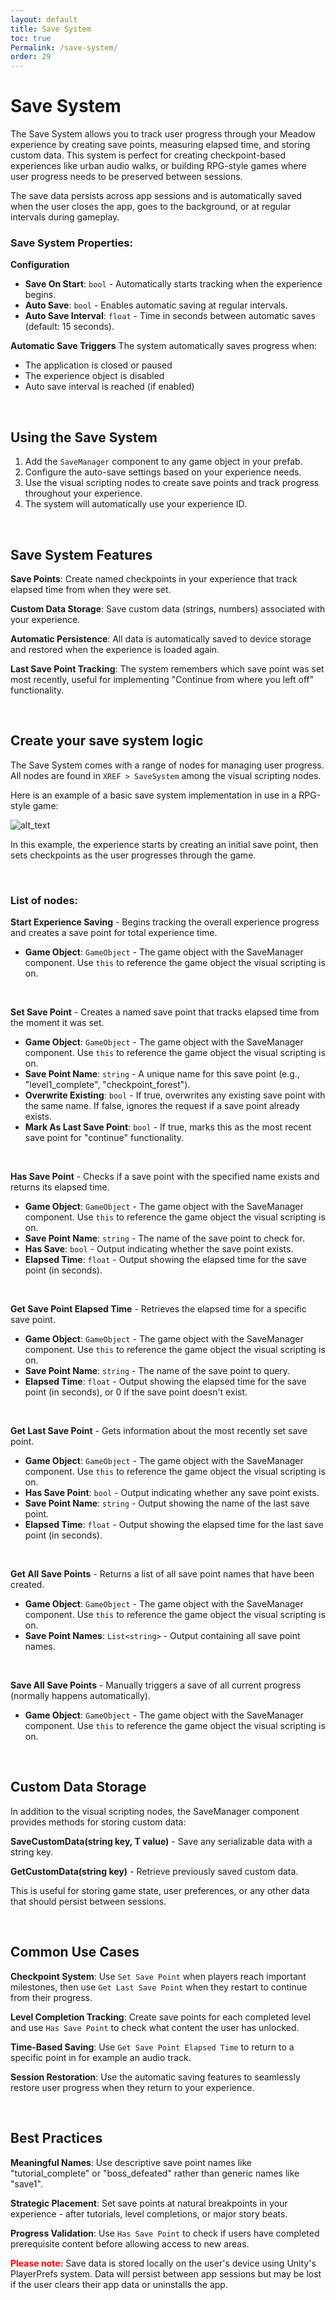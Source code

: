 ```yaml
---
layout: default
title: Save System
toc: true
Permalink: /save-system/
order: 29
---
```


# Save System

The Save System allows you to track user progress through your Meadow experience by creating save points, measuring elapsed time, and storing custom data. This system is perfect for creating checkpoint-based experiences like urban audio walks, or building RPG-style games where user progress needs to be preserved between sessions.

The save data persists across app sessions and is automatically saved when the user closes the app, goes to the background, or at regular intervals during gameplay.

### Save System Properties:

**Configuration**
- **Save On Start**: `bool` - Automatically starts tracking when the experience begins.
- **Auto Save**: `bool` - Enables automatic saving at regular intervals.
- **Auto Save Interval**: `float` - Time in seconds between automatic saves (default: 15 seconds).

**Automatic Save Triggers**
The system automatically saves progress when:
- The application is closed or paused
- The experience object is disabled
- Auto save interval is reached (if enabled)

<br>

## Using the Save System

1. Add the `SaveManager` component to any game object in your prefab.
2. Configure the auto-save settings based on your experience needs.
3. Use the visual scripting nodes to create save points and track progress throughout your experience.
4. The system will automatically use your experience ID.

<br>

## Save System Features

**Save Points**: Create named checkpoints in your experience that track elapsed time from when they were set.

**Custom Data Storage**: Save custom data (strings, numbers) associated with your experience.

**Automatic Persistence**: All data is automatically saved to device storage and restored when the experience is loaded again.

**Last Save Point Tracking**: The system remembers which save point was set most recently, useful for implementing "Continue from where you left off" functionality.

<br>

## Create your save system logic

The Save System comes with a range of nodes for managing user progress. All nodes are found in `XREF > SaveSystem` among the visual scripting nodes.

Here is an example of a basic save system implementation in use in a RPG-style game:

![alt_text](images/save-system-example.webp "Save System Example")

In this example, the experience starts by creating an initial save point, then sets checkpoints as the user progresses through the game.

<br>

### List of nodes:

**Start Experience Saving** - Begins tracking the overall experience progress and creates a save point for total experience time.

- **Game Object**: `GameObject` - The game object with the SaveManager component. Use `this` to reference the game object the visual scripting is on.

<br>

**Set Save Point** - Creates a named save point that tracks elapsed time from the moment it was set.

- **Game Object**: `GameObject` - The game object with the SaveManager component. Use `this` to reference the game object the visual scripting is on.
- **Save Point Name**: `string` - A unique name for this save point (e.g., "level1_complete", "checkpoint_forest").
- **Overwrite Existing**: `bool` - If true, overwrites any existing save point with the same name. If false, ignores the request if a save point already exists.
- **Mark As Last Save Point**: `bool` - If true, marks this as the most recent save point for "continue" functionality.

<br>

**Has Save Point** - Checks if a save point with the specified name exists and returns its elapsed time.

- **Game Object**: `GameObject` - The game object with the SaveManager component. Use `this` to reference the game object the visual scripting is on.
- **Save Point Name**: `string` - The name of the save point to check for.
- **Has Save**: `bool` - Output indicating whether the save point exists.
- **Elapsed Time**: `float` - Output showing the elapsed time for the save point (in seconds).

<br>

**Get Save Point Elapsed Time** - Retrieves the elapsed time for a specific save point.

- **Game Object**: `GameObject` - The game object with the SaveManager component. Use `this` to reference the game object the visual scripting is on.
- **Save Point Name**: `string` - The name of the save point to query.
- **Elapsed Time**: `float` - Output showing the elapsed time for the save point (in seconds), or 0 if the save point doesn't exist.

<br>

**Get Last Save Point** - Gets information about the most recently set save point.

- **Game Object**: `GameObject` - The game object with the SaveManager component. Use `this` to reference the game object the visual scripting is on.
- **Has Save Point**: `bool` - Output indicating whether any save point exists.
- **Save Point Name**: `string` - Output showing the name of the last save point.
- **Elapsed Time**: `float` - Output showing the elapsed time for the last save point (in seconds).

<br>

**Get All Save Points** - Returns a list of all save point names that have been created.

- **Game Object**: `GameObject` - The game object with the SaveManager component. Use `this` to reference the game object the visual scripting is on.
- **Save Point Names**: `List<string>` - Output containing all save point names.

<br>

**Save All Save Points** - Manually triggers a save of all current progress (normally happens automatically).

- **Game Object**: `GameObject` - The game object with the SaveManager component. Use `this` to reference the game object the visual scripting is on.

<br>

## Custom Data Storage

In addition to the visual scripting nodes, the SaveManager component provides methods for storing custom data:

**SaveCustomData<T>(string key, T value)** - Save any serializable data with a string key.

**GetCustomData<T>(string key)** - Retrieve previously saved custom data.

This is useful for storing game state, user preferences, or any other data that should persist between sessions.

<br>

## Common Use Cases

**Checkpoint System**: Use `Set Save Point` when players reach important milestones, then use `Get Last Save Point` when they restart to continue from their progress.

**Level Completion Tracking**: Create save points for each completed level and use `Has Save Point` to check what content the user has unlocked.

**Time-Based Saving**: Use `Get Save Point Elapsed Time` to return to a specific point in for example an audio track.

**Session Restoration**: Use the automatic saving features to seamlessly restore user progress when they return to your experience.

<br>

## Best Practices

**Meaningful Names**: Use descriptive save point names like "tutorial_complete" or "boss_defeated" rather than generic names like "save1".

**Strategic Placement**: Set save points at natural breakpoints in your experience - after tutorials, level completions, or major story beats.

**Progress Validation**: Use `Has Save Point` to check if users have completed prerequisite content before allowing access to new areas.

<b><font color="red">Please note:</font></b> Save data is stored locally on the user's device using Unity's PlayerPrefs system. Data will persist between app sessions but may be lost if the user clears their app data or uninstalls the app.